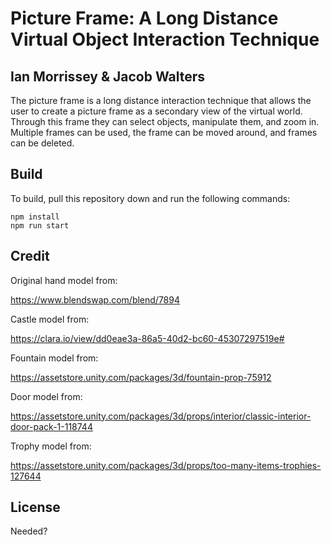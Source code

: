 # Picture Frame: A Long Distance Virtual Object Interaction Technique

## Ian Morrissey & Jacob Walters

The picture frame is a long distance interaction technique that allows the user to create a picture frame as a secondary view of the virtual world. Through this frame they can select objects, manipulate them, and zoom in. Multiple frames can be used, the frame can be moved around, and frames can be deleted. 

## Build

To build, pull this repository down and run the following commands:

```
npm install
npm run start
```

## Credit

Original hand model from:

https://www.blendswap.com/blend/7894

Castle model from:

https://clara.io/view/dd0eae3a-86a5-40d2-bc60-45307297519e#

Fountain model from:

https://assetstore.unity.com/packages/3d/fountain-prop-75912

Door model from:

https://assetstore.unity.com/packages/3d/props/interior/classic-interior-door-pack-1-118744

Trophy model from:

https://assetstore.unity.com/packages/3d/props/too-many-items-trophies-127644



## License

Needed?
